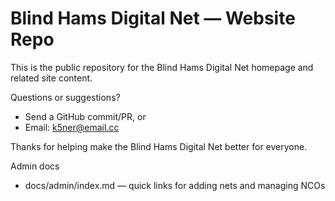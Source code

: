 # Blind Hams Digital Net — Website Repo

This is the public repository for the Blind Hams Digital Net homepage and related site content.

Questions or suggestions?
- Send a GitHub commit/PR, or
- Email: k5ner@email.cc

Thanks for helping make the Blind Hams Digital Net better for everyone.

Admin docs
- docs/admin/index.md — quick links for adding nets and managing NCOs
